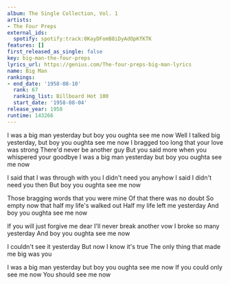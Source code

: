 ```yaml
---
album: The Single Collection, Vol. 1
artists:
- The Four Preps
external_ids:
  spotify: spotify:track:0KayDFomB8iDyAdOpKfKTK
features: []
first_released_as_single: false
key: big-man-the-four-preps
lyrics_url: https://genius.com/The-four-preps-big-man-lyrics
name: Big Man
rankings:
- end_date: '1958-08-10'
  rank: 67
  ranking_list: Billboard Hot 100
  start_date: '1958-08-04'
release_year: 1958
runtime: 143266
---
```

I was a big man yesterday but boy you oughta see me now
Well I talked big yesterday, but boy you oughta see me now
I bragged too long that your love was strong
There'd never be another guy
But you said more when you whispered your goodbye
I was a big man yesterday but boy you oughta see me now

I said that I was through with you
I didn't need you anyhow
I said I didn't need you then
But boy you oughta see me now

Those bragging words that you were mine
Of that there was no doubt
So empty now that half my life's walked out
Half my life left me yesterday
And boy you oughta see me now

If you will just forgive me dear
I'll never break another vow
I broke so many yesterday
And boy you oughta see me now

I couldn't see it yesterday
But now I know it's true
The only thing that made me big was you

I was a big man yesterday but boy you oughta see me now
If you could only see me now
You should see me now
